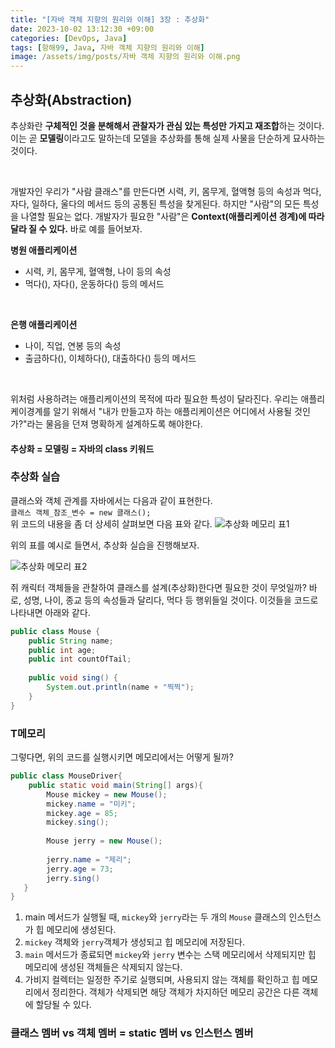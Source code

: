 ```yaml
---
title: "[자바 객체 지향의 원리와 이해] 3장 : 추상화"
date: 2023-10-02 13:12:30 +09:00
categories: [DevOps, Java]
tags: [항해99, Java, 자바 객체 지향의 원리와 이해]
image: /assets/img/posts/자바 객체 지향의 원리와 이해.png
---
```


## 추상화(Abstraction)
추상화란 **구체적인 것을 분해해서 관찰자가 관심 있는 특성만 가지고 재조합**하는 것이다. 이는 곧 **모델링**이라고도 말하는데 모델을 추상화를 통해 실제 사물을 단순하게 묘사하는 것이다.

<br/>

개발자인 우리가 "사람 클래스"를 만든다면  시력, 키, 몸무게, 혈액형 등의 속성과 먹다, 자다, 일하다, 울다의 메서드 등의 공통된 특성을 찾게된다. 하지만 "사람"의 모든 특성을 나열할 필요는 없다. 개발자가 필요한 "사람"은 **Context(애플리케이션 경계)에 따라 달라 질 수 있다.**
바로 예를 들어보자.    

**병원 애플리케이션**
+ 시력, 키, 몸무게, 혈액형, 나이 등의 속성
+ 먹다(), 자다(), 운동하다() 등의 메서드

<br/>    

**은행 애플리케이션**
+  나이, 직업, 연봉 등의 속성
+  출금하다(), 이체하다(), 대출하다() 등의 메서드

<br/>

위처럼 사용하려는 애플리케이션의 목적에 따라 필요한 특성이 달라진다. 우리는 애플리케이경계를 알기 위해서 "내가 만들고자 하는 애플리케이션은 어디에서 사용될 것인가?"라는 물음을 던져 명확하게 설계하도록 해야한다.

####  **추상화 = 모델링 = 자바의 class 키워드**


### 추상화 실습
클래스와 객체 관계를 자바에서는 다음과 같이 표현한다.    
`클래스 객체_참조_변수 = new 클래스();`    
위 코드의 내용을 좀 더 상세히 살펴보면 다음 표와 같다.
![추상화 메모리 표1](https://github.com/honge7694/honge7694.github.io/assets/76715487/df60bd8d-9555-4d46-8e4f-1b96292dbb21)

위의 표를 예시로 들면서, 추상화 실습을 진행해보자. 

![추상화 메모리 표2](https://github.com/honge7694/honge7694.github.io/assets/76715487/9fffb845-deb0-42ab-9029-7a43191de2b4)

쥐 캐릭터 객체들을 관찰하여 클래스를 설계(추상화)한다면 필요한 것이 무엇일까? 바로, 성명, 나이, 종교 등의 속성들과 달리다, 먹다 등 행위들일 것이다. 이것들을 코드로 나타내면 아래와 같다.

```java
public class Mouse {
	public String name;
	public int age;
	public int countOfTail;
	
	public void sing() {
		System.out.println(name + "찍찍");
	}
}
```

### T메모리
그렇다면, 위의 코드를 실행시키면 메모리에서는 어떻게 될까?
```java
public class MouseDriver{
	public static void main(String[] args){
		Mouse mickey = new Mouse();
		mickey.name = "미키";
		mickey.age = 85;
		mickey.sing();
        
		Mouse jerry = new Mouse();
        
		jerry.name = "제리";
		jerry.age = 73;    
		jerry.sing()
   }
}
```

1. main 메서드가 실행될 때, `mickey`와 `jerry`라는 두 개의 `Mouse` 클래스의 인스턴스가 힙 메모리에 생성된다.
2. `mickey` 객체와 `jerry`객체가 생성되고 힙 메모리에 저장된다. 
3. `main` 메서드가 종료되면 `mickey`와 `jerry` 변수는 스택 메모리에서 삭제되지만 힙 메모리에 생성된 객체들은 삭제되지 않는다.
4. 가비지 컬렉터는 일정한 주기로 실행되며, 사용되지 않는 객체를 확인하고 힙 메모리에서 정리한다. 객체가 삭제되면 해당 객체가 차지하던 메모리 공간은 다른 객체에 할당될 수 있다.

### 클래스 멤버 vs 객체 멤버 = static 멤버 vs 인스턴스 멤버


